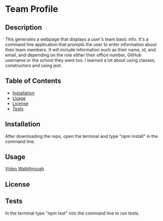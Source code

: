 # Team Profile

## Description

This generates a webpage that displays a user's team basic info. It's a command line application that prompts the user to enter information about their team members. It will include information such as their name, id, and email, and depending on the role either their office number, GitHub username or the school they went too. I learned a lot about using classes, constructors and using jest.

## Table of Contents

- [Installation](#installation)
- [Usage](#usage)
- [License](#license)
- [Tests](#tests)

## Installation

After downloading the repo, open the terminal and type "npm install" in the command line.

## Usage

[Video Walkthrough](https://drive.google.com/file/d/1voZrk2kjVVypkcu6KjJYP_AiVMFwIihu/view)

## License

## Tests

In the terminal type "npm test" into the command line to run tests.